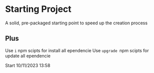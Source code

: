 # Starting Project

A solid, pre-packaged starting point to speed up the creation process

## Plus

Use `i`  npm scipts for install all ependencie
Use `upgrade `npm scipts for update all ependencie

Start 10/11/2023 13:58
